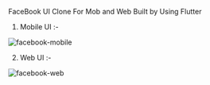FaceBook UI Clone For Mob and Web Built by Using Flutter

1. Mobile UI :- 
 
![facebook-mobile](https://user-images.githubusercontent.com/60543202/160628644-b5399d9c-f993-48c6-85b2-e98871357460.png)

2. Web UI :- 

![facebook-web](https://user-images.githubusercontent.com/60543202/160628677-19f5f572-5bfa-46f0-bccf-ffcc58bd3849.png)
